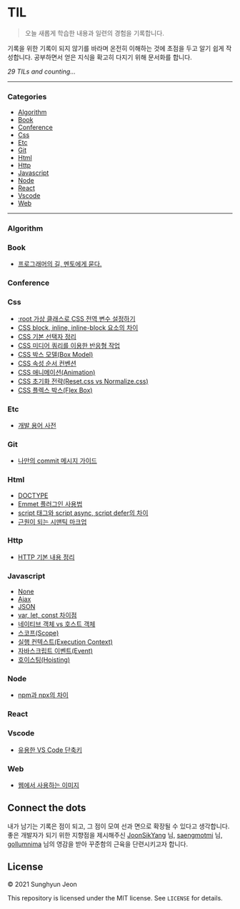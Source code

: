 # TIL

> 오늘 새롭게 학습한 내용과 일련의 경험을 기록합니다.

기록을 위한 기록이 되지 않기를 바라며 온전히 이해하는 것에 초점을 두고 알기 쉽게 작성합니다. 공부하면서 얻은 지식을 확고히 다지기 위해 문서화를 합니다. 


_29 TILs and counting..._

---

### Categories

* [Algorithm](#algorithm)
* [Book](#book)
* [Conference](#conference)
* [Css](#css)
* [Etc](#etc)
* [Git](#git)
* [Html](#html)
* [Http](#http)
* [Javascript](#javascript)
* [Node](#node)
* [React](#react)
* [Vscode](#vscode)
* [Web](#web)

---

### Algorithm


### Book

- [프로그래머의 길, 멘토에게 묻다.](book/apprenticeship-patterns.md)

### Conference


### Css

- [:root 가상 클래스로 CSS 전역 변수 설정하기](css/root-selector.md)
- [CSS block, inline, inline-block 요소의 차이](css/210404_block-inline-inline-block.md)
- [CSS 기본 선택자 정리](css/210408_css-basics.md)
- [CSS 미디어 쿼리를 이용한 반응형 작업](css/210514-css-media-query-basics.md)
- [CSS 박스 모델(Box Model)](css/210409_css-box-model.md)
- [CSS 속성 순서 컨벤션](css/210504-css-property-order.md)
- [CSS 애니메이션(Animation)](css/210429_css-animations.md)
- [CSS 초기화 전략(Reset.css vs Normalize.css)](css/210405_reset-css.md)
- [CSS 플렉스 박스(Flex Box)](css/2104030_css-flex.md)

### Etc

- [개발 용어 사전](etc/dictionary.md)

### Git

- [나만의 commit 메시지 가이드](git/my-commit-guide.md)

### Html

- [DOCTYPE](html/210404_doctype.md)
- [Emmet 플러그인 사용법](html/210406_emmet.md)
- [script 태그와 script async, script defer의 차이](html/210520_script-async-defer.md)
- [근원이 되는 시맨틱 마크업](html/semantic.md)

### Http

- [HTTP 기본 내용 정리](http/210410_http-basics.md)

### Javascript

- [None](javascript/arrow-function.md)
- [Ajax](javascript/ajax.md)
- [JSON](javascript/json.md)
- [var, let, const 차이점](javascript/210325_var-let-const.md)
- [네이티브 객체 vs 호스트 객체](javascript/210331_native-host.md)
- [스코프(Scope)](javascript/scope.md)
- [실행 컨텍스트(Execution Context)](javascript/execution-context.md)
- [자바스크립트 이벤트(Event)](javascript/event.md)
- [호이스팅(Hoisting)](javascript/210325_hosting.md)

### Node

- [npm과 npx의 차이](node/210423_npm-npx.md)

### React


### Vscode

- [유용한 VS Code 단축키](vscode/vscode_usage.md)

### Web

- [웹에서 사용하는 이미지](web/210404_bitmap-vector.md)

## Connect the dots

내가 남기는 기록은 점이 되고, 그 점이 모여 선과 면으로 확장될 수 있다고 생각합니다. 좋은 개발자가 되기 위한 지향점을 제시해주신 [JoonSikYang](https://github.com/joonsikyang) 님, [saengmotmi](https://github.com/saengmotmi) 님, [gollumnima](https://github.com/gollumnima) 님의 영감을 받아 꾸준함의 근육을 단련시키고자 합니다.

## License

&copy; 2021 Sunghyun Jeon

This repository is licensed under the MIT license. See `LICENSE` for
details.